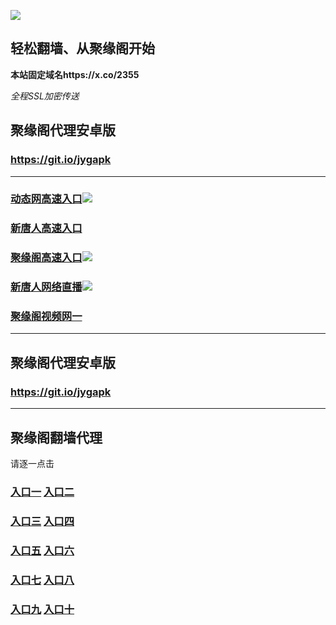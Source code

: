 
![](https://raw.githubusercontent.com/hao369/a/master/j.jpg)



## 轻松翻墙、从聚缘阁开始

**本站固定域名https://x.co/2355**

_全程SSL加密传送_



##  聚缘阁代理安卓版

### https://git.io/jygapk


***
### [动态网高速入口]( https://qvkex2j2u9.execute-api.us-east-2.amazonaws.com/dsge/?id=2)![](https://raw.githubusercontent.com/hao369/a/master/jygdl.gif)

### [新唐人高速入口]( https://qvkex2j2u9.execute-api.us-east-2.amazonaws.com/dsge/?id=5)

### [聚缘阁高速入口]( https://hzgm0tu01c.execute-api.us-east-2.amazonaws.com/65847)![](https://raw.githubusercontent.com/hao369/a/master/jyg.gif)

### [新唐人网络直播]( https://4qgqnmg2jf.execute-api.us-east-2.amazonaws.com/ut7654)![](https://raw.githubusercontent.com/hao369/a/master/jygtj.gif)



### [聚缘阁视频网一](https://ec2fqbgm3i.execute-api.us-east-2.amazonaws.com/521nhhv)








***



##  聚缘阁代理安卓版

### https://git.io/jygapk


***


## 聚缘阁翻墙代理 

请逐一点击

### **[入口一]( https://5eckwufpjd.execute-api.ap-southeast-1.amazonaws.com/6588mkhyf)** **[入口二](https://bvs8oxvzud.execute-api.ap-southeast-1.amazonaws.com/csg432)**

### **[入口三](https://s3-ap-southeast-1.amazonaws.com/jyg4/jyg.html)**  **[入口四](https://s3-ap-northeast-1.amazonaws.com/jyg9/jyg.html)**

### **[入口五](https://s3.ap-south-1.amazonaws.com/jyg5/jyg.html)**  **[入口六](https://s3-us-west-2.amazonaws.com/jyg7/jyg.html)**


###  **[入口七](https://s3-us-west-1.amazonaws.com/jyg6/jyg.html)**  **[入口八](https://s3-eu-west-1.amazonaws.com/jyg8/jyg.html)**


###  **[入口九](https://s3.eu-central-1.amazonaws.com/jyg3/jyg.html)**  **[入口十](https://s3-ap-southeast-2.amazonaws.com/jyg1/jyg.html)**




